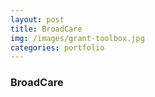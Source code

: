 ```yaml
---
layout: post
title: BroadCare
img: /images/grant-toolbox.jpg
categories: portfolio
---
```


### BroadCare
